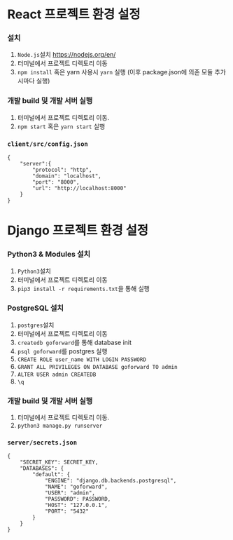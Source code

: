 # React 프로젝트 환경 설정

### 설치
1. `Node.js`설치 https://nodejs.org/en/
2. 터미널에서 프로젝트 디렉토리 이동
3. `npm install` 혹은 yarn 사용시 `yarn` 실행 (이후 package.json에 의존 모듈 추가시마다 실행)

### 개발 build 및 개발 서버 실행
1. 터미널에서 프로젝트 디렉토리 이동.
2. `npm start` 혹은 `yarn start` 실행 

### `client/src/config.json`
```
{
    "server":{
        "protocol": "http",
        "domain": "localhost",
        "port": "8000",
        "url": "http://localhost:8000"
    }
}
```

# Django 프로젝트 환경 설정

### Python3 & Modules 설치
1. `Python3`설치
2. 터미널에서 프로젝트 디렉토리 이동
3. `pip3 install -r requirements.txt`을 통해 실행

### PostgreSQL 설치
1. `postgres`설치
2. 터미널에서 프로젝트 디렉토리 이동
3. `createdb goforward`를 통해 database init
4. `psql goforward`를 postgres 실행
5. `CREATE ROLE user_name WITH LOGIN PASSWORD`
6. `GRANT ALL PRIVILEGES ON DATABASE goforward TO admin`
7. `ALTER USER admin CREATEDB`
7. `\q`

### 개발 build 및 개발 서버 실행
1. 터미널에서 프로젝트 디렉토리 이동.
2. `python3 manage.py runserver` 

### `server/secrets.json`
```
{
    "SECRET_KEY": SECRET_KEY,
    "DATABASES": {
        "default": {
            "ENGINE": "django.db.backends.postgresql",
            "NAME": "goforward",
            "USER": "admin",
            "PASSWORD": PASSWORD,
            "HOST": "127.0.0.1",
            "PORT": "5432"
        }
    }
}
```
